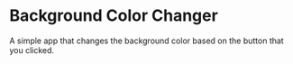 # Background Color Changer

A simple app that changes the background color based on the button that you clicked.
